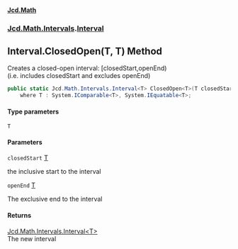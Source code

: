 #### [Jcd.Math](index.md 'index')
### [Jcd.Math.Intervals](Jcd.Math.Intervals.md 'Jcd.Math.Intervals').[Interval](Jcd.Math.Intervals.Interval.md 'Jcd.Math.Intervals.Interval')

## Interval.ClosedOpen<T>(T, T) Method

Creates a closed-open interval: [closedStart,openEnd)  
(i.e. includes closedStart and excludes openEnd)

```csharp
public static Jcd.Math.Intervals.Interval<T> ClosedOpen<T>(T closedStart, T openEnd)
    where T : System.IComparable<T>, System.IEquatable<T>;
```
#### Type parameters

<a name='Jcd.Math.Intervals.Interval.ClosedOpen_T_(T,T).T'></a>

`T`
#### Parameters

<a name='Jcd.Math.Intervals.Interval.ClosedOpen_T_(T,T).closedStart'></a>

`closedStart` [T](Jcd.Math.Intervals.Interval.ClosedOpen_T_(T,T).md#Jcd.Math.Intervals.Interval.ClosedOpen_T_(T,T).T 'Jcd.Math.Intervals.Interval.ClosedOpen<T>(T, T).T')

the inclusive start to the interval

<a name='Jcd.Math.Intervals.Interval.ClosedOpen_T_(T,T).openEnd'></a>

`openEnd` [T](Jcd.Math.Intervals.Interval.ClosedOpen_T_(T,T).md#Jcd.Math.Intervals.Interval.ClosedOpen_T_(T,T).T 'Jcd.Math.Intervals.Interval.ClosedOpen<T>(T, T).T')

The exclusive end to the interval

#### Returns
[Jcd.Math.Intervals.Interval&lt;](Jcd.Math.Intervals.Interval_T_.md 'Jcd.Math.Intervals.Interval<T>')[T](Jcd.Math.Intervals.Interval.ClosedOpen_T_(T,T).md#Jcd.Math.Intervals.Interval.ClosedOpen_T_(T,T).T 'Jcd.Math.Intervals.Interval.ClosedOpen<T>(T, T).T')[&gt;](Jcd.Math.Intervals.Interval_T_.md 'Jcd.Math.Intervals.Interval<T>')  
The new interval